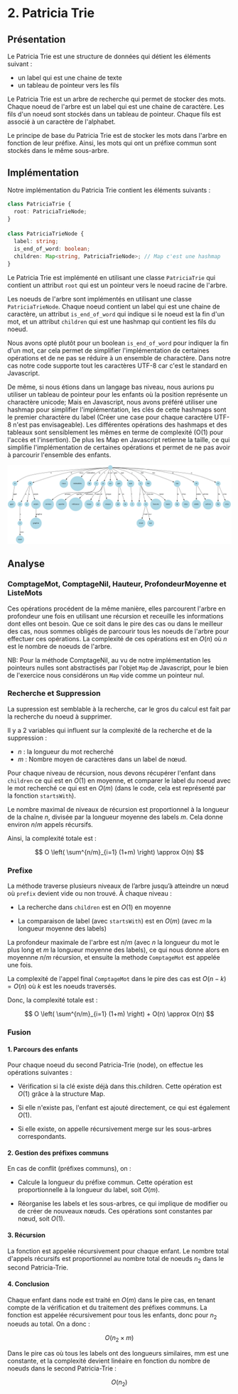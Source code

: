 # 2. Patricia Trie


## Présentation


Le Patricia Trie est une structure de données qui détient les éléments suivant :

- un label qui est une chaine de texte
- un tableau de pointeur vers les fils

Le Patricia Trie est un arbre de recherche qui permet de stocker des mots. Chaque noeud de l'arbre est un label qui est une chaine de caractère. Les fils d'un noeud sont stockés dans un tableau de pointeur. Chaque fils est associé à un caractère de l'alphabet.

Le principe de base du Patricia Trie est de stocker les mots dans l'arbre en fonction de leur préfixe. Ainsi, les mots qui ont un préfixe commun sont stockés dans le même sous-arbre.


## Implémentation


Notre implémentation du Patricia Trie contient les éléments suivants :

```typescript
class PatriciaTrie {
  root: PatriciaTrieNode;
}

class PatriciaTrieNode {
  label: string;
  is_end_of_word: boolean;
  children: Map<string, PatriciaTrieNode>; // Map c'est une hashmap
}
```

Le Patricia Trie est implémenté en utilisant une classe `PatriciaTrie` qui contient un attribut `root` qui est un pointeur vers le noeud racine de l'arbre.

Les noeuds de l'arbre sont implémentés en utilisant une classe `PatriciaTrieNode`. Chaque noeud contient un label qui est une chaine de caractère, un attribut `is_end_of_word` qui indique si le noeud est la fin d'un mot, et un attribut `children` qui est une hashmap qui contient les fils du noeud.

Nous avons opté plutôt pour un boolean `is_end_of_word` pour indiquer la fin d'un mot, car cela permet de simplifier l'implémentation de certaines opérations et de ne pas se réduire à un ensemble de charactère. Dans notre cas notre code supporte tout les caractères UTF-8 car c'est le standard en Javascript.

De même, si nous étions dans un langage bas niveau, nous aurions pu utiliser un tableau de pointeur pour les enfants où la position représente un charactère unicode; Mais en Javascript, nous avons préféré utiliser une hashmap pour simplifier l'implémentation, les clés de cette hashmaps sont le premier charactère du label (Créer une case pour chaque caractère UTF-8 n'est pas envisageable). Les différentes opérations des hashmaps et des tableaux sont sensiblement les mêmes en terme de complexité (O(1) pour l'accès et l'insertion). De plus les Map en Javascript retienne la taille, ce qui simplifie l'implémentation de certaines opérations et permet de ne pas avoir à parcourir l'ensemble des enfants.


![Arbre représentant l'exemple de base avec un Patricia Trie](./imgs/exemple_base_patricia_trie.png)


## Analyse


### ComptageMot, ComptageNil, Hauteur, ProfondeurMoyenne et ListeMots

Ces opérations procédent de la même manière, elles parcourent l'arbre en profondeur une fois en utilisant une récursion et receuille les informations dont elles ont besoin. 
Que ce soit dans le pire des cas ou dans le meilleur des cas, nous sommes obligés de parcourir tous les noeuds de l'arbre pour effectuer ces opérations. 
La complexité de ces opérations est en $O(n)$ où $n$ est le nombre de noeuds de l'arbre.

NB: Pour la méthode ComptageNil, au vu de notre implémentation les pointeurs nulles sont abstractisés par l'objet `Map` de Javascript, pour le bien de l'exercice nous considérons un `Map` vide comme un pointeur nul.


### Recherche et Suppression


La supression est semblable à la recherche, car le gros du calcul est fait par la recherche du noeud à supprimer.

Il y a 2 variables qui influent sur la complexité de la recherche et de la suppression :

- $n$ : la longueur du mot recherché
- $m$ : Nombre moyen de caractères dans un label de nœud.

Pour chaque niveau de récursion, nous devons récupérer l'enfant dans `children` ce qui est en $O(1)$ en moyenne, et comparer le label du noeud avec le mot recherché ce qui est en $O(m)$ (dans le code, cela est représenté par la fonction `startsWith`). 

Le nombre maximal de niveaux de récursion est proportionnel à la longueur de la chaîne $n$, divisée par la longueur moyenne des labels $m$. Cela donne environ $n/m$ appels récursifs.

Ainsi, la complexité totale est : 

$$ O \left( \sum^{n/m}_{i=1} (1+m) \right) \approx O(n) $$


### Prefixe


La méthode traverse plusieurs niveaux de l’arbre jusqu’à atteindre un nœud où `prefix` devient vide ou non trouvé. À chaque niveau :

- La recherche dans `children` est en $O(1)$ en moyenne

- La comparaison de label (avec `startsWith`) est en $O(m)$ (avec $m$ la longueur moyenne des labels)

La profondeur maximale de l'arbre est $n/m$ (avec $n$ la longueur du mot le plus long et $m$ la longueur moyenne des labels), ce qui nous donne alors en moyennne $n/m$ récursion, et ensuite la methode `ComptageMot` est appelée une fois.

La complexité de l'appel final `ComptageMot` dans le pire des cas est $O(n-k) = O(n)$ où $k$ est les noeuds traversés.

Donc, la complexité totale est :

$$ O \left( \sum^{n/m}_{i=1} (1+m) \right) + O(n) \approx O(n) $$


### Fusion


#### 1. Parcours des enfants


Pour chaque noeud du second Patricia-Trie (node), on effectue les opérations suivantes :

- Vérification si la clé existe déjà dans this.children. Cette opération est $O(1)$ grâce à la structure Map.

- Si elle n'existe pas, l'enfant est ajouté directement, ce qui est également $O(1)$.

- Si elle existe, on appelle récursivement merge sur les sous-arbres correspondants.


#### 2. Gestion des préfixes communs


En cas de conflit (préfixes communs), on :

- Calcule la longueur du préfixe commun. Cette opération est proportionnelle à la longueur du label, soit $O(m)$.

- Réorganise les labels et les sous-arbres, ce qui implique de modifier ou de créer de nouveaux nœuds. Ces opérations sont constantes par nœud, soit $O(1)$.


#### 3. Récursion


La fonction est appelée récursivement pour chaque enfant. Le nombre total d'appels récursifs est proportionnel au nombre total de noeuds $n_2$ dans le second Patricia-Trie.

#### 4. Conclusion


Chaque enfant dans node est traité en $O(m)$ dans le pire cas, en tenant compte de la vérification et du traitement des préfixes communs. La fonction est appelée récursivement pour tous les enfants, donc pour $n_2$ noeuds au total. On a donc :

$$ O \left( n_2 \times m \right) $$

Dans le pire cas où tous les labels ont des longueurs similaires, mm est une constante, et la complexité devient linéaire en fonction du nombre de noeuds dans le second Patricia-Trie :

$$ O(n_2) $$

